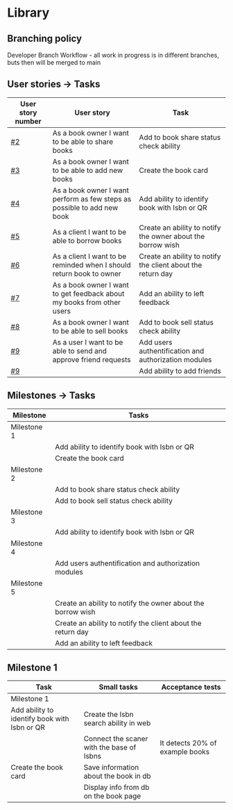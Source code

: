 # Library


## Branching policy
Developer Branch Workflow - all work in progress is in different branches, buts then will be merged to main
## User stories -> Tasks

User story number | User story | Task |
| --- | --- | --- | 
[#2](https://github.com/Moiiwa/Library/issues/2) | As a book owner I want to be able to share books | Add to book share status check ability | 
[#3](https://github.com/Moiiwa/Library/issues/3) | As a book owner I want to be able to add new books | Create the book card | 
[#4](https://github.com/Moiiwa/Library/issues/4) | As a book owner I want perform as few steps as possible to add new book | Add ability to identify book with Isbn or QR | 
[#5](https://github.com/Moiiwa/Library/issues/5) | As a client I want to be able to borrow books | Create an ability to notify the owner about the borrow wish | 
[#6](https://github.com/Moiiwa/Library/issues/6) | As a client I want to be reminded when I should return book to owner | Create an ability to notify the client about the return day | 
[#7](https://github.com/Moiiwa/Library/issues/7) | As a book owner I want to get feedback about my books from other users | Add an ability to left feedback | 
[#8](https://github.com/Moiiwa/Library/issues/8) | As a book owner I want to be able to sell books | Add to book sell status check ability | 
[#9](https://github.com/Moiiwa/Library/issues/9) | As a user I want to be able to send and approve friend requests | Add users authentification and authorization modules | 
[#9](https://github.com/Moiiwa/Library/issues/9) | | Add ability to add friends | 

## Milestones -> Tasks

Milestone | Tasks |
| --- | --- | 
Milestone 1 |  | 
| | Add ability to identify book with Isbn or QR | 
| | Create the book card| 
Milestone 2 |  | 
| | Add to book share status check ability | 
| | Add to book sell status check ability | 
Milestone 3 |  | 
| | Add ability to identify book with Isbn or QR | 
Milestone 4 |  | 
| | Add users authentification and authorization modules | 
Milestone 5 |  | 
| | Create an ability to notify the owner about the borrow wish | 
| | Create an ability to notify the client about the return day |
| | Add an ability to left feedback |

## Milestone 1

Task | Small tasks | Acceptance tests |
| --- | --- | --- |
Milestone 1 |  |  |
| Add ability to identify book with Isbn or QR | Create the Isbn search ability in web |  |
|  | Connect the scaner with the base of Isbns | It detects 20% of example books | 
| Create the book card | Save information about the book in db |  |
|  | Display info from db on the book page |  |
